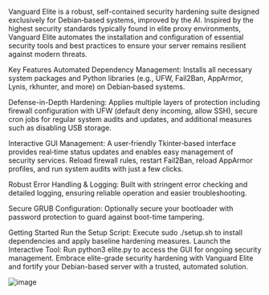 Vanguard Elite is a robust, self-contained security hardening suite designed exclusively for Debian‑based systems, improved by the AI. Inspired by the highest security standards typically found in elite proxy environments, Vanguard Elite automates the installation and configuration of essential security tools and best practices to ensure your server remains resilient against modern threats.

Key Features
Automated Dependency Management:
Installs all necessary system packages and Python libraries (e.g., UFW, Fail2Ban, AppArmor, Lynis, rkhunter, and more) on Debian‑based systems.

Defense-in-Depth Hardening:
Applies multiple layers of protection including firewall configuration with UFW (default deny incoming, allow SSH), secure cron jobs for regular system audits and updates, and additional measures such as disabling USB storage.

Interactive GUI Management:
A user‑friendly Tkinter‑based interface provides real‑time status updates and enables easy management of security services. Reload firewall rules, restart Fail2Ban, reload AppArmor profiles, and run system audits with just a few clicks.

Robust Error Handling & Logging:
Built with stringent error checking and detailed logging, ensuring reliable operation and easier troubleshooting.

Secure GRUB Configuration:
Optionally secure your bootloader with password protection to guard against boot-time tampering.

Getting Started
Run the Setup Script:
Execute sudo ./setup.sh to install dependencies and apply baseline hardening measures.
Launch the Interactive Tool:
Run python3 elite.py to access the GUI for ongoing security management.
Embrace elite-grade security hardening with Vanguard Elite and fortify your Debian-based server with a trusted, automated solution.

![image](https://github.com/user-attachments/assets/fd48677b-b460-4ea9-867b-3de4d2be2eb2)

